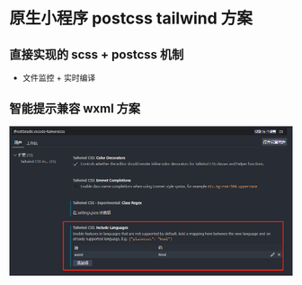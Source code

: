 # 原生小程序 postcss tailwind 方案

## 直接实现的 scss + postcss 机制

- 文件监控 + 实时编译 

## 智能提示兼容 wxml 方案

![方案](./vscode-tailwindcss-intellisense.png)